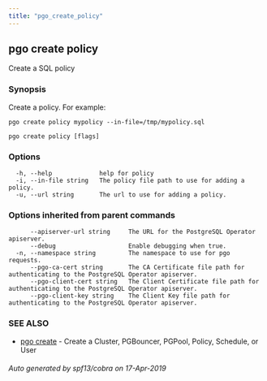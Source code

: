 ```yaml
---
title: "pgo_create_policy"
---
```

## pgo create policy

Create a SQL policy

### Synopsis

Create a policy. For example:

    pgo create policy mypolicy --in-file=/tmp/mypolicy.sql

```
pgo create policy [flags]
```

### Options

```
  -h, --help             help for policy
  -i, --in-file string   The policy file path to use for adding a policy.
  -u, --url string       The url to use for adding a policy.
```

### Options inherited from parent commands

```
      --apiserver-url string     The URL for the PostgreSQL Operator apiserver.
      --debug                    Enable debugging when true.
  -n, --namespace string         The namespace to use for pgo requests.
      --pgo-ca-cert string       The CA Certificate file path for authenticating to the PostgreSQL Operator apiserver.
      --pgo-client-cert string   The Client Certificate file path for authenticating to the PostgreSQL Operator apiserver.
      --pgo-client-key string    The Client Key file path for authenticating to the PostgreSQL Operator apiserver.
```

### SEE ALSO

* [pgo create](/operatorcli/cli/pgo_create/)	 - Create a Cluster, PGBouncer, PGPool, Policy, Schedule, or User

###### Auto generated by spf13/cobra on 17-Apr-2019
